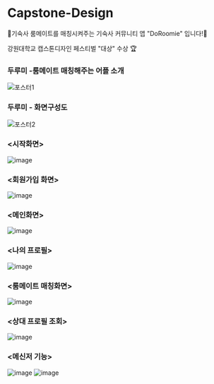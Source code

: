 # Capstone-Design
🦢기숙사 룸메이트를 매칭시켜주는 기숙사 커뮤니티 앱 "DoRoomie" 입니다!🦢

강원대학교 캡스톤디자인 페스티벌 "대상" 수상 🏆

### 두루미 -룸메이트 매칭해주는 어플 소개
![포스터1](https://github.com/user-attachments/assets/69680e05-195a-4a18-901a-cb0fcc1e38ac)

### 두루미 - 화면구성도
![포스터2](https://github.com/user-attachments/assets/5768fad0-1205-4baf-a83e-f11c752f9498)

### <시작화면>
![image](https://github.com/user-attachments/assets/ca874ef7-f42c-4757-b328-60e1a673b5b1)

### <회원가입 화면>
![image](https://github.com/user-attachments/assets/c73ecfcc-4632-41b2-87aa-71fe53a97571)

### <메인화면> 
![image](https://github.com/user-attachments/assets/d1ee38b2-a603-4287-b36e-702d76767a2b)

### <나의 프로필>
![image](https://github.com/user-attachments/assets/ab28a444-a72c-49ef-b10b-86e6bc7b18b1)

### <룸메이트 매칭화면>
![image](https://github.com/user-attachments/assets/954d2be8-4b20-40fe-972b-f408893e5863)

### <상대 프로필 조회>
![image](https://github.com/user-attachments/assets/3123234e-73f1-4639-b542-8355d9d04ee9)

### <메신저 기능>
![image](https://github.com/user-attachments/assets/f7bbab49-0421-46b8-8f5e-44f31c385a90) ![image](https://github.com/user-attachments/assets/808b8417-7bba-472d-a40e-49f244986dc5)

